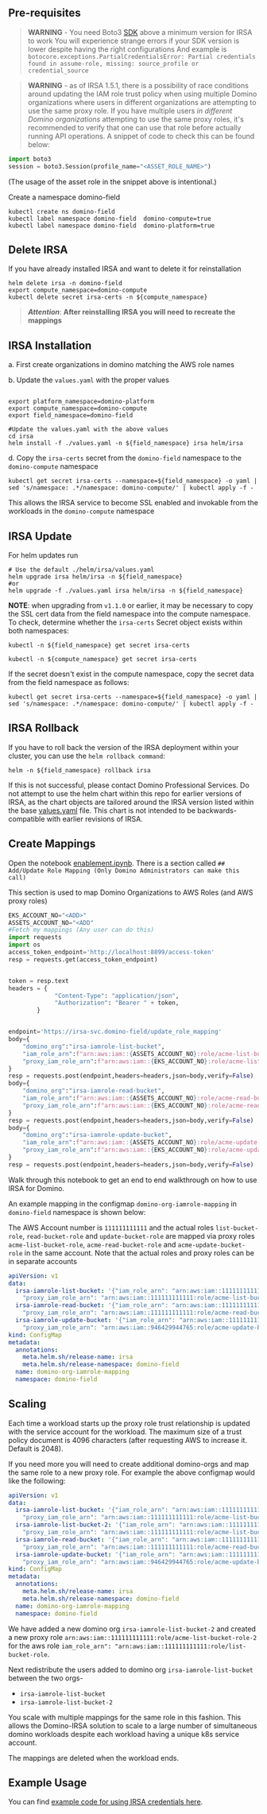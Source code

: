 ## Pre-requisites

> **WARNING** -  You need Boto3 [SDK](https://docs.aws.amazon.com/eks/latest/userguide/iam-roles-for-service-accounts-minimum-sdk.html) above a minimum version for IRSA to work
> You will experience strange errors if your SDK version is lower despite having the right configurations
> And example is `botocore.exceptions.PartialCredentialsError: Partial credentials found in assume-role, missing: source_profile or credential_source`

> **WARNING** - as of IRSA 1.5.1, there is a possibility of race conditions around updating the IAM role trust policy when using multiple Domino organizations where users in 
> different organizations are attempting to use the same proxy role. If you have multiple users _in different Domino organizations_ attempting to use the same proxy roles, 
> it's recommended to verify that one can use that role before actually running API operations. A snippet of code to check this can be found below:

```python
import boto3
session = boto3.Session(profile_name="<ASSET_ROLE_NAME>")
```

(The usage of the asset role in the snippet above is intentional.)

Create a namespace domino-field

```shell
kubectl create ns domino-field
kubectl label namespace domino-field  domino-compute=true
kubectl label namespace domino-field  domino-platform=true
```

## Delete IRSA
If you have already installed IRSA and want to delete it for reinstallation

```shell
helm delete irsa -n domino-field
export compute_namespace=domino-compute
kubectl delete secret irsa-certs -n ${compute_namespace}
```
> ***Attention***:  **After reinstalling IRSA you will need to recreate the mappings**

## IRSA Installation

a. First create organizations in domino matching the AWS role names

b. Update the `values.yaml` with the proper values

```shell

export platform_namespace=domino-platform
export compute_namespace=domino-compute
export field_namespace=domino-field

#Update the values.yaml with the above values
cd irsa
helm install -f ./values.yaml -n ${field_namespace} irsa helm/irsa
```

d. Copy the `irsa-certs` secret from the `domino-field` namespace to the `domino-compute` namespace
```shell
kubectl get secret irsa-certs --namespace=${field_namespace} -o yaml | sed 's/namespace: .*/namespace: domino-compute/' | kubectl apply -f -
```
This allows the IRSA service to become SSL enabled and invokable from the workloads in the `domino-compute` namespace

## IRSA Update

For helm updates run 
```shell
# Use the default ./helm/irsa/values.yaml
helm upgrade irsa helm/irsa -n ${field_namespace}
#or
helm upgrade -f ./values.yaml irsa helm/irsa -n ${field_namespace}
```

**NOTE**: when upgrading from `v1.1.0` or earlier, it may be necessary to copy the SSL cert data from the field namespace into the compute namespace. To check, determine whether the `irsa-certs` Secret object exists within both namespaces:

```shell
kubectl -n ${field_namespace} get secret irsa-certs 
```

```shell
kubectl -n ${compute_namespace} get secret irsa-certs
```

If the secret doesn't exist in the compute namespace, copy the secret data from the field namespace as follows:

```shell
kubectl get secret irsa-certs --namespace=${field_namespace} -o yaml | sed 's/namespace: .*/namespace: domino-compute/' | kubectl apply -f -
```

## IRSA Rollback

If you have to roll back the version of the IRSA deployment within your cluster, you can use the `helm rollback command`:

```shell
helm -n ${field_namespace} rollback irsa
```

If this is not successful, please contact Domino Professional Services. Do not attempt to use the helm chart within this repo for earlier versions of IRSA, as the chart objects are tailored around the IRSA version listed within the base [values.yaml](./helm/values.yaml) file. This chart is not intended to be backwards-compatible with earlier revisions of IRSA.

## Create Mappings

Open the notebook [enablement.ipynb](./enablement.ipynb). There is a section called `## Add/Update Role Mapping (Only Domino Administrators can make this call)`

This section is used to map Domino Organizations to AWS Roles (and AWS proxy roles)
```python
EKS_ACCOUNT_NO="<ADD>"
ASSETS_ACCOUNT_NO="<ADD"
#Fetch my mappings (Any user can do this)
import requests
import os
access_token_endpoint='http://localhost:8899/access-token'
resp = requests.get(access_token_endpoint)


token = resp.text
headers = {
             "Content-Type": "application/json",
             "Authorization": "Bearer " + token,
        }


endpoint='https://irsa-svc.domino-field/update_role_mapping'
body={
    "domino_org":"irsa-iamrole-list-bucket",
    "iam_role_arn":f"arn:aws:iam::{ASSETS_ACCOUNT_NO}:role/acme-list-bucket-role",
    "proxy_iam_role_arn":f"arn:aws:iam::{EKS_ACCOUNT_NO}:role/acme-list-bucket-role"
}
resp = requests.post(endpoint,headers=headers,json=body,verify=False)
body={
    "domino_org":"irsa-iamrole-read-bucket",
    "iam_role_arn":f"arn:aws:iam::{ASSETS_ACCOUNT_NO}:role/acme-read-bucket-role",
    "proxy_iam_role_arn":f"arn:aws:iam::{EKS_ACCOUNT_NO}:role/acme-read-bucket-role"
}
resp = requests.post(endpoint,headers=headers,json=body,verify=False)
body={
    "domino_org":"irsa-iamrole-update-bucket",
    "iam_role_arn":f"arn:aws:iam::{ASSETS_ACCOUNT_NO}:role/acme-update-bucket-role",
    "proxy_iam_role_arn":f"arn:aws:iam::{EKS_ACCOUNT_NO}:role/acme-update-bucket-role"
}
resp = requests.post(endpoint,headers=headers,json=body,verify=False)

```

Walk through this notebook to get an end to end walkthrough on how to use IRSA for Domino.

An example mapping in the configmap `domino-org-iamrole-mapping` in `domino-field` namespace is shown below:

The AWS Account number is `111111111111` and the actual roles `list-bucket-role`, `read-bucket-role` and 
`update-bucket-role` are mapped via proxy roles `acme-list-bucket-role`, `acme-read-bucket-role` and 
`acme-update-bucket-role` in the same account. Note that the actual roles and proxy roles can be in separate accounts


```yaml
apiVersion: v1
data:
  irsa-iamrole-list-bucket: '{"iam_role_arn": "arn:aws:iam::111111111111:role/list-bucket-role",
    "proxy_iam_role_arn": "arn:aws:iam::111111111111:role/acme-list-bucket-role"}'
  irsa-iamrole-read-bucket: '{"iam_role_arn": "arn:aws:iam::111111111111:role/read-bucket-role",
    "proxy_iam_role_arn": "arn:aws:iam::111111111111:role/acme-read-bucket-role"}'
  irsa-iamrole-update-bucket: '{"iam_role_arn": "arn:aws:iam::111111111111:role/update-bucket-role",
    "proxy_iam_role_arn": "arn:aws:iam::946429944765:role/acme-update-bucket-role"}'
kind: ConfigMap
metadata:
  annotations:
    meta.helm.sh/release-name: irsa
    meta.helm.sh/release-namespace: domino-field  
  name: domino-org-iamrole-mapping
  namespace: domino-field
```

## Scaling

Each time a workload starts up the proxy role trust relationship is updated with the service account for the workload.
The maximum size of a trust policy document is 4096 characters (after requesting AWS to increase it. Default is 2048).

If you need more you will need to create additional domino-orgs and map the same role to a new proxy role. For example 
the above configmap would like the following:

```yaml
apiVersion: v1
data:
  irsa-iamrole-list-bucket: '{"iam_role_arn": "arn:aws:iam::111111111111:role/list-bucket-role",
    "proxy_iam_role_arn": "arn:aws:iam::111111111111:role/acme-list-bucket-role"}'
  irsa-iamrole-list-bucket-2: '{"iam_role_arn": "arn:aws:iam::111111111111:role/list-bucket-role",
    "proxy_iam_role_arn": "arn:aws:iam::111111111111:role/acme-list-bucket-role-2"}'
  irsa-iamrole-read-bucket: '{"iam_role_arn": "arn:aws:iam::111111111111:role/read-bucket-role",
    "proxy_iam_role_arn": "arn:aws:iam::111111111111:role/acme-read-bucket-role"}'
  irsa-iamrole-update-bucket: '{"iam_role_arn": "arn:aws:iam::111111111111:role/update-bucket-role",
    "proxy_iam_role_arn": "arn:aws:iam::946429944765:role/acme-update-bucket-role"}'
kind: ConfigMap
metadata:
  annotations:
    meta.helm.sh/release-name: irsa
    meta.helm.sh/release-namespace: domino-field  
  name: domino-org-iamrole-mapping
  namespace: domino-field
```

We have added a new domino org `irsa-iamrole-list-bucket-2` and created a new proxy role `arn:aws:iam::111111111111:role/acme-list-bucket-role-2`
for the aws role `iam_role_arn": "arn:aws:iam::111111111111:role/list-bucket-role`.

Next redistribute the users added to domino org `irsa-iamrole-list-bucket` between the two orgs-
- `irsa-iamrole-list-bucket`
- `irsa-iamrole-list-bucket-2`

You scale with multiple mappings for the same role in this fashion. This allows the Domino-IRSA solution to scale to
a large number of simultaneous domino workloads despite each workload having a unique k8s service account.

The mappings are deleted when the workload ends.

## Example Usage

You can find [example code for using IRSA credentials here](https://github.com/dominodatalab/ray-scaling/blob/main/ray-benchmarks.ipynb).